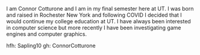 I am Connor Cotturone and I am in my final semester here at UT. I was born and raised in Rochester New York and following COVID I decided that I would continue my college education at UT. I have always been interested in computer science but more recently I have been investigating game engines and computer graphics.

hfh: Sapling10
gh: ConnorCotturone
